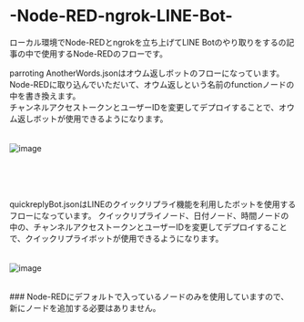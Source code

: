 # -Node-RED-ngrok-LINE-Bot-

ローカル環境でNode-REDとngrokを立ち上げてLINE Botのやり取りをするの記事の中で使用するNode-REDのフローです。<br>

parroting AnotherWords.jsonはオウム返しボットのフローになっています。<br>
Node-REDに取り込んでいただいて、オウム返しという名前のfunctionノードの中を書き換えます。<br>
チャンネルアクセストークンとユーザーIDを変更してデプロイすることで、オウム返しボットが使用できるようになります。<br>
<br>
<br>
![image](https://user-images.githubusercontent.com/33050174/167836799-8b5d9606-6939-4d18-9fea-bc6c74cffa2c.png)

<br>
<br>
<br>

quickreplyBot.jsonはLINEのクイックリプライ機能を利用したボットを使用するフローになっています。
クイックリプライノード、日付ノード、時間ノードの中の、チャンネルアクセストークンとユーザーIDを変更してデプロイすることで、クイックリプライボットが使用できるようになります。<br>
<br>
<br>
![image](https://user-images.githubusercontent.com/33050174/167836864-48e7698f-722f-4759-8eb8-deb7dd28054e.png)

<br>
### Node-REDにデフォルトで入っているノードのみを使用していますので、新にノードを追加する必要はありません。




